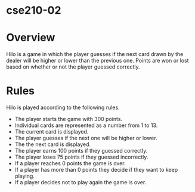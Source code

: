 # cse210-02

# Overview
Hilo is a game in which the player guesses if the next card drawn by the dealer will be higher or lower than the previous one. Points are won or lost based on whether or not the player guessed correctly.

# Rules
Hilo is played according to the following rules.

* The player starts the game with 300 points.
* Individual cards are represented as a number from 1 to 13.
* The current card is displayed.
* The player guesses if the next one will be higher or lower.
* The the next card is displayed.
* The player earns 100 points if they guessed correctly.
* The player loses 75 points if they guessed incorrectly.
* If a player reaches 0 points the game is over.
* If a player has more than 0 points they decide if they want to keep playing.
* If a player decides not to play again the game is over.